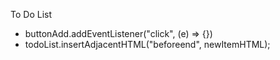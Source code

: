To Do List
- buttonAdd.addEventListener("click", (e) => {})
- todoList.insertAdjacentHTML("beforeend", newItemHTML);
